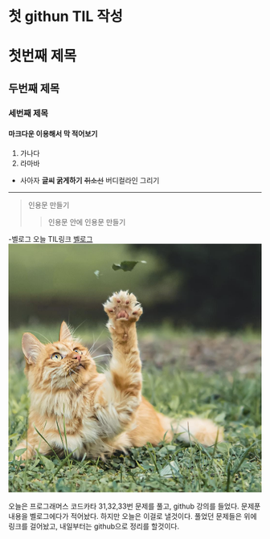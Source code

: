 # 첫 githun TIL 작성 
# 첫번째 제목
## 두번째 제목
### 세번째 제목
#### 마크다운 이용해서 막 적어보기  
1. 가나다
2. 라마바
- 사아자
**글씨 굵게하기**
~~취소선~~
버디컬라인 그리기
---
>인용문 만들기
>
>>인용문 안에 인용문 만들기


-벨로그 오늘 TIL링크
[벨로그](https://velog.io/@donghan/12.17-TIL)
![고양이사진](./imgs/스크린샷%202024-12-17%20오후%205.36.01.png)


오늘은 프로그래머스 코드카타 31,32,33번 문제를 풀고, github 강의를 들었다. 문제푼 내용을 벨로그에다가 적어놨다. 
하지만 오늘은 이걸로 낼것이다. 
풀었던 문제들은 위에 링크를 걸어놨고,
내일부터는 github으로 정리를 할것이다. 


